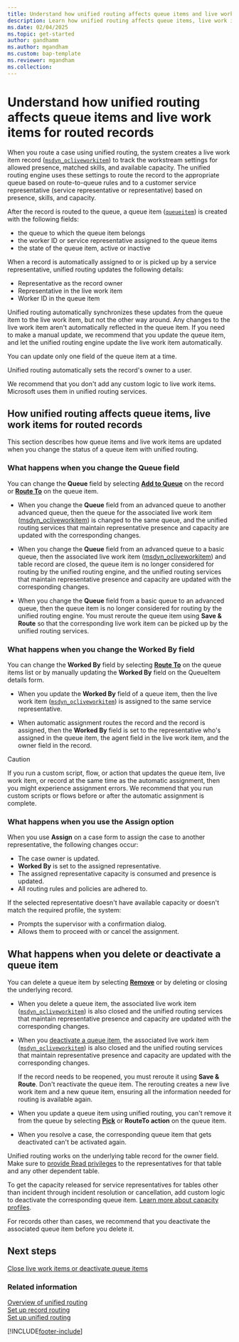```yaml
---
title: Understand how unified routing affects queue items and live work items for routed records
description: Learn how unified routing affects queue items, live work items, and the corresponding APIs in Dynamics 365 Customer Service and Dynamics 365 Contact Center.
ms.date: 02/04/2025
ms.topic: get-started
author: gandhamm
ms.author: mgandham
ms.custom: bap-template
ms.reviewer: mgandham
ms.collection:
---
```


# Understand how unified routing affects queue items and live work items for routed records

When you route a case using unified routing, the system creates a live work item record ([`msdyn_ocliveworkitem`](reference/entities/msdyn_ocliveworkitem.md)) to track the workstream settings for allowed presence, matched skills, and available capacity. The unified routing engine uses these settings to route the record to the appropriate queue based on route-to-queue rules and to a customer service representative (service representative or representative) based on presence, skills, and capacity.

After the record is routed to the queue, a queue item ([`queueitem`](reference/entities/queueitem.md)) is created with the following fields:

- the queue to which the queue item belongs
- the worker ID or service representative assigned to the queue items
- the state of the queue item, active or inactive

When a record is automatically assigned to or is picked up by a service representative, unified routing updates the following details:
- Representative as the record owner
- Representative in the live work item
- Worker ID in the queue item

Unified routing automatically synchronizes these updates from the queue item to the live work item, but not the other way around. Any changes to the live work item aren't automatically reflected in the queue item. If you need to make a manual update, we recommend that you update the queue item, and let the unified routing engine update the live work item automatically.

You can update only one field of the queue item at a time.

Unified routing automatically sets the record's owner to a user.

We recommend that you don't add any custom logic to live work items. Microsoft uses them in unified routing services.

## How unified routing affects queue items, live work items for routed records

This section describes how queue items and live work items are updated when you change the status of a queue item with unified routing.

### What happens when you change the Queue field

You can change the **Queue** field by selecting [**Add to Queue**](/power-apps/developer/data-platform/webapi/reference/addtoqueue) on the record or [**Route To**](/power-apps/developer/data-platform/webapi/reference/routeto) on the queue item.

- When you change the **Queue** field from an advanced queue to another advanced queue, then the queue for the associated live work item ([msdyn_ocliveworkitem](reference/entities/msdyn_ocliveworkitem.md)) is changed to the same queue, and the unified routing services that maintain representative presence and capacity are updated with the corresponding changes.

- When you change the **Queue** field from an advanced queue to a basic queue, then the associated live work item ([msdyn_ocliveworkitem](reference/entities/msdyn_ocliveworkitem.md)) and table record are closed, the queue item is no longer considered for routing by the unified routing engine, and the unified routing services that maintain representative presence and capacity are updated with the corresponding changes.

- When you change the **Queue** field from a basic queue to an advanced queue, then the queue item is no longer considered for routing by the unified routing engine. You must reroute the queue item using **Save & Route** so that the corresponding live work item can be picked up by the unified routing services. 

### What happens when you change the Worked By field

You can change the **Worked By** field by selecting [**Route To**](/power-apps/developer/data-platform/webapi/reference/routeto) on the queue items list or by manually updating the **Worked By** field on the QueueItem details form.

- When you update the **Worked By** field of a queue item, then the live work item ([`msdyn_ocliveworkitem`](reference/entities/msdyn_ocliveworkitem.md)) is assigned to the same service representative.

- When automatic assignment routes the record and the record is assigned, then the **Worked By** field is set to the representative who's assigned in the queue item, the agent field in the live work item, and the owner field in the record.

> [!CAUTION]
> If you run a custom script, flow, or action that updates the queue item, live work item, or record at the same time as the automatic assignment, then you might experience assignment errors. We recommend that you run custom scripts or flows before or after the automatic assignment is complete.

### What happens when you use the Assign option

When you use **Assign** on a case form to assign the case to another representative, the following changes occur:

- The case owner is updated.
- **Worked By** is set to the assigned representative.
- The assigned representative capacity is consumed and presence is updated.
- All routing rules and policies are adhered to.

If the selected representative doesn't have available capacity or doesn't match the required profile, the system:
- Prompts the supervisor with a confirmation dialog.
- Allows them to proceed with or cancel the assignment.


## What happens when you delete or deactivate a queue item

You can delete a queue item by selecting [**Remove**](/power-apps/developer/data-platform/webapi/reference/removefromqueue) or by deleting or closing the underlying record.

- When you delete a queue item, the associated live work item ([`msdyn_ocliveworkitem`](reference/entities/msdyn_ocliveworkitem.md)) is also closed and the unified routing services that maintain representative presence and capacity are updated with the corresponding changes.

- When you [deactivate a queue item](deactivate-queue-items.md), the associated live work item ([`msdyn_ocliveworkitem`](reference/entities/msdyn_ocliveworkitem.md)) is also closed and the unified routing services that maintain representative presence and capacity are updated with the corresponding changes.

  If the record needs to be reopened, you must reroute it using **Save & Route**. Don't reactivate the queue item. The rerouting creates a new live work item and a new queue item, ensuring all the information needed for routing is available again.

- When you update a queue item using unified routing, you can't remove it from the queue by selecting [**Pick**](/power-apps/developer/data-platform/webapi/reference/pickfromqueue) or **RouteTo action** on the queue item.

- When you resolve a case, the corresponding queue item that gets deactivated can't be activated again.


Unified routing works on the underlying table record for the owner field. Make sure to [provide Read privileges](../implement/add-users-assign-roles.md) to the representatives for that table and any other dependent table.

To get the capacity released for service representatives for tables other than incident through incident resolution or cancellation, add custom logic to deactivate the corresponding queue item. [Learn more about capacity profiles](../administer/capacity-profiles.md).

For records other than cases, we recommend that you deactivate the associated queue item before you delete it.

## Next steps

[Close live work items or deactivate queue items](deactivate-queue-items.md)

### Related information

[Overview of unified routing](../administer/overview-unified-routing.md)   
[Set up record routing](../administer/set-up-record-routing.md)   
[Set up unified routing](../administer/set-up-routing-process.md)   


[!INCLUDE[footer-include](../../includes/footer-banner.md)]
